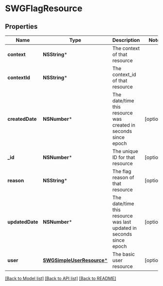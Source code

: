 # SWGFlagResource

## Properties
Name | Type | Description | Notes
------------ | ------------- | ------------- | -------------
**context** | **NSString*** | The context of that resource | 
**contextId** | **NSString*** | The context_id of that resource | 
**createdDate** | **NSNumber*** | The date/time this resource was created in seconds since epoch | [optional] 
**_id** | **NSNumber*** | The unique ID for that resource | [optional] 
**reason** | **NSString*** | The flag reason of that resource | [optional] 
**updatedDate** | **NSNumber*** | The date/time this resource was last updated in seconds since epoch | [optional] 
**user** | [**SWGSimpleUserResource***](SWGSimpleUserResource.md) | The basic user resource | [optional] 

[[Back to Model list]](../README.md#documentation-for-models) [[Back to API list]](../README.md#documentation-for-api-endpoints) [[Back to README]](../README.md)


